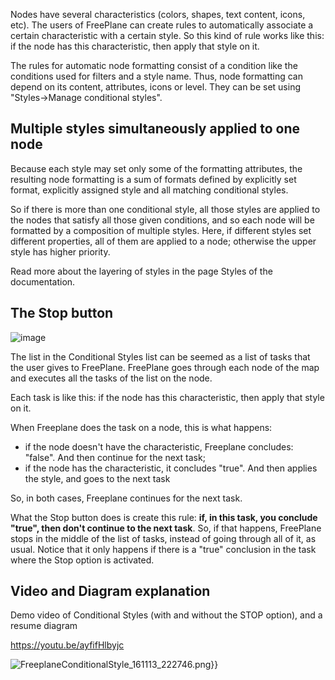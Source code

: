 Nodes have several characteristics (colors, shapes, text content, icons, etc). The users of FreePlane can create rules to automatically associate a certain characteristic with a certain style. So this kind of rule works like this: if the node has this characteristic, then apply that style on it.

The rules for automatic node formatting consist of a condition like the conditions used for filters and a style name. Thus, node formatting can depend on its content, attributes, icons or level. They can be set using "Styles->Manage conditional styles".

## Multiple styles simultaneously applied to one node

Because each style may set only some of the formatting attributes, the resulting node formatting is a sum of formats defined by explicitly set format, explicitly assigned style and all matching conditional styles.

So if there is more than one conditional style, all those styles are applied to the nodes that satisfy all those given conditions, and so each node will be formatted by a composition of multiple styles. Here, if different styles set different properties, all of them are applied to a node; otherwise the upper style has higher priority.

Read more about the layering of styles in the page Styles of the documentation.

## The Stop button

![image](https://user-images.githubusercontent.com/77707706/183780916-60aec8de-d14d-4c50-8a80-163ec6cd9074.png)


The list in the Conditional Styles list can be seemed as a list of tasks that the user gives to FreePlane. FreePlane goes through each node of the map and executes all the tasks of the list on the node. 

Each task is like this: if the node has this characteristic, then apply that style on it.

When Freeplane does the task on a node, this is what happens: 

- if the node doesn't have the characteristic, Freeplane concludes: "false". And then continue for the next task; 
- if the node has the characteristic, it concludes "true". And then applies the style, and goes to the next task

So, in both cases, Freeplane continues for the next task.

What the Stop button does is create this rule: **if, in this task, you conclude "true", then don't continue to the next task**. So, if that happens, FreePlane stops in the middle of the list of tasks, instead of going through all of it, as usual. Notice that it only happens if there is a "true" conclusion in the task where the Stop option is activated.

## Video and Diagram explanation

Demo video of Conditional Styles (with and without the STOP option), and a resume diagram

https://youtu.be/ayfifHlbyjc

![FreeplaneConditionalStyle_161113_222746.png}}](../images/FreeplaneConditionalStyle_161113_222746.png ':size=200')

<!-- ({Category:Documentation}) -->

